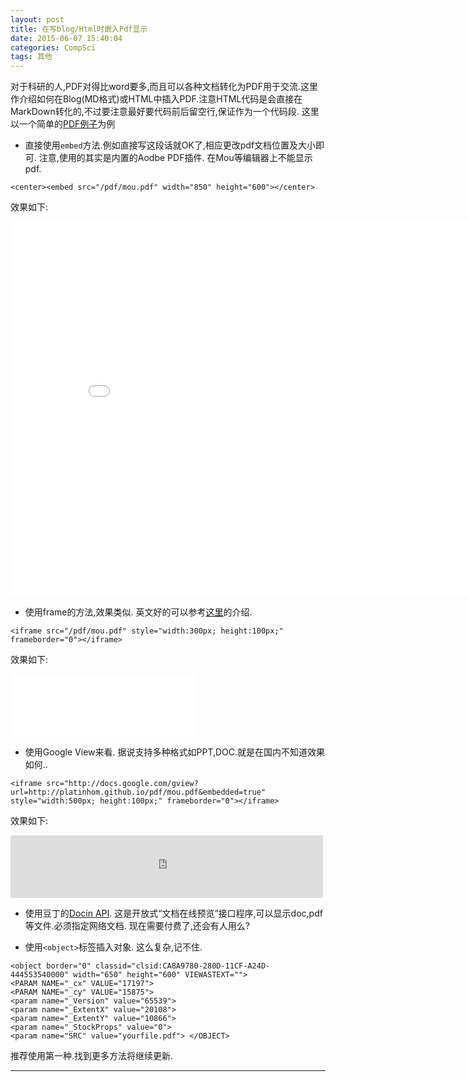 ```yaml
---
layout: post
title: 在写blog/Html时嵌入Pdf显示
date: 2015-06-07 15:40:04
categories: CompSci
tags: 其他
---
```

对于科研的人,PDF对得比word要多,而且可以各种文档转化为PDF用于交流.这里作介绍如何在Blog(MD格式)或HTML中插入PDF.注意HTML代码是会直接在MarkDown转化的,不过要注意最好要代码前后留空行,保证作为一个代码段. 这里以一个简单的[PDF例子](http://platinhom.github.io/pdf/mou.pdf)为例

-  直接使用`embed`方法.例如直接写这段话就OK了,相应更改pdf文档位置及大小即可. 注意,使用的其实是内置的Aodbe PDF插件. 在Mou等编辑器上不能显示pdf.

~~~
<center><embed src="/pdf/mou.pdf" width="850" height="600"></center>
~~~
效果如下:
<center><embed src="/pdf/mou.pdf" width="850" height="600"></center>

- 使用frame的方法,效果类似. 英文好的可以参考[这里](http://www.ehow.co.uk/video_4983082_display-pdf-file-html-web.html)的介绍.

~~~
<iframe src="/pdf/mou.pdf" style="width:300px; height:100px;" frameborder="0"></iframe>
~~~

效果如下:

<iframe src="/pdf/mou.pdf" style="width:300px; height:100px;" frameborder="0"></iframe>

- 使用Google View来看. 据说支持多种格式如PPT,DOC.就是在国内不知道效果如何..
 
~~~
<iframe src="http://docs.google.com/gview?url=http://platinhom.github.io/pdf/mou.pdf&embedded=true" style="width:500px; height:100px;" frameborder="0"></iframe>
~~~

效果如下:

<iframe src="http://docs.google.com/gview?url=http://platinhom.github.io/pdf/mou.pdf&embedded=true" style="width:500px; height:100px;" frameborder="0"></iframe>

- 使用豆丁的[Docin API](http://api.docin.com/). 这是开放式“文档在线预览”接口程序,可以显示doc,pdf等文件.必须指定网络文档. 现在需要付费了,还会有人用么?

- 使用`<object>`标签插入对象. 这么复杂,记不住.

~~~~
<object border="0" classid="clsid:CA8A9780-280D-11CF-A24D-444553540000" width="650" height="600" VIEWASTEXT="">
<PARAM NAME="_cx" VALUE="17197">
<PARAM NAME="_cy" VALUE="15875">
<param name="_Version" value="65539">
<param name="_ExtentX" value="20108">
<param name="_ExtentY" value="10866">
<param name="_StockProps" value="0">
<param name="SRC" value="yourfile.pdf"> </OBJECT>
~~~~

推荐使用第一种.找到更多方法将继续更新.

---
